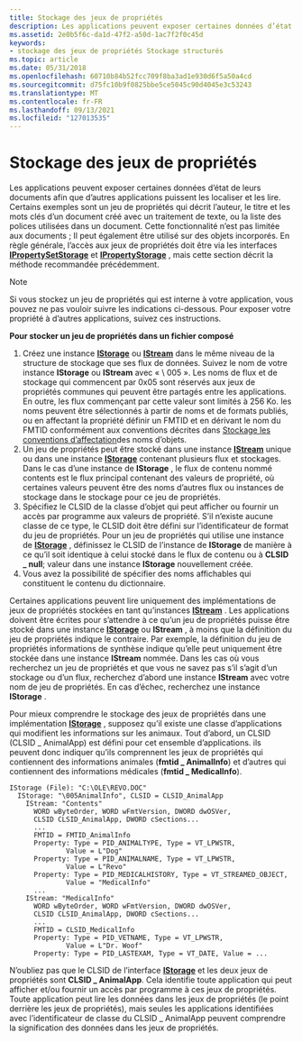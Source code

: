 ```yaml
---
title: Stockage des jeux de propriétés
description: Les applications peuvent exposer certaines données d’état de leurs documents afin que d’autres applications puissent les localiser et les lire.
ms.assetid: 2e0b5f6c-da1d-47f2-a50d-1ac7f2f0c45d
keywords:
- stockage des jeux de propriétés Stockage structurés
ms.topic: article
ms.date: 05/31/2018
ms.openlocfilehash: 60710b84b52fcc709f8ba3ad1e930d6f5a50a4cd
ms.sourcegitcommit: d75fc10b9f0825bbe5ce5045c90d4045e3c53243
ms.translationtype: MT
ms.contentlocale: fr-FR
ms.lasthandoff: 09/13/2021
ms.locfileid: "127013535"
---
```

# <a name="storing-property-sets"></a>Stockage des jeux de propriétés

Les applications peuvent exposer certaines données d’état de leurs documents afin que d’autres applications puissent les localiser et les lire. Certains exemples sont un jeu de propriétés qui décrit l’auteur, le titre et les mots clés d’un document créé avec un traitement de texte, ou la liste des polices utilisées dans un document. Cette fonctionnalité n’est pas limitée aux documents ; Il peut également être utilisé sur des objets incorporés. En règle générale, l’accès aux jeux de propriétés doit être via les interfaces [**IPropertySetStorage**](/windows/desktop/api/Propidl/nn-propidl-ipropertysetstorage) et [**IPropertyStorage**](/windows/desktop/api/Propidl/nn-propidl-ipropertystorage) , mais cette section décrit la méthode recommandée précédemment.

> [!Note]  
> Si vous stockez un jeu de propriétés qui est interne à votre application, vous pouvez ne pas vouloir suivre les indications ci-dessous. Pour exposer votre propriété à d’autres applications, suivez ces instructions.

 

**Pour stocker un jeu de propriétés dans un fichier composé**

1.  Créez une instance [**IStorage**](/windows/desktop/api/Objidl/nn-objidl-istorage) ou [**IStream**](/windows/desktop/api/Objidl/nn-objidl-istream) dans le même niveau de la structure de stockage que ses flux de données. Suivez le nom de votre instance **IStorage** ou **IStream** avec « \\ 005 ». Les noms de flux et de stockage qui commencent par 0x05 sont réservés aux jeux de propriétés communes qui peuvent être partagés entre les applications. En outre, les flux commençant par cette valeur sont limités à 256 Ko. les noms peuvent être sélectionnés à partir de noms et de formats publiés, ou en affectant la propriété définir un FMTID et en dérivant le nom du FMTID conformément aux conventions décrites dans [Stockage les conventions d’affectation](storage-object-naming-conventions.md)des noms d’objets.
2.  Un jeu de propriétés peut être stocké dans une instance [**IStream**](/windows/desktop/api/Objidl/nn-objidl-istream) unique ou dans une instance [**IStorage**](/windows/desktop/api/Objidl/nn-objidl-istorage) contenant plusieurs flux et stockages. Dans le cas d’une instance de **IStorage** , le flux de contenu nommé contents est le flux principal contenant des valeurs de propriété, où certaines valeurs peuvent être des noms d’autres flux ou instances de stockage dans le stockage pour ce jeu de propriétés.
3.  Spécifiez le CLSID de la classe d’objet qui peut afficher ou fournir un accès par programme aux valeurs de propriété. S’il n’existe aucune classe de ce type, le CLSID doit être défini sur l’identificateur de format du jeu de propriétés. Pour un jeu de propriétés qui utilise une instance de [**IStorage**](/windows/desktop/api/Objidl/nn-objidl-istorage) , définissez le CLSID de l’instance de **IStorage** de manière à ce qu’il soit identique à celui stocké dans le flux de contenu ou à **CLSID \_ null**; valeur dans une instance **IStorage** nouvellement créée.
4.  Vous avez la possibilité de spécifier des noms affichables qui constituent le contenu du dictionnaire.

Certaines applications peuvent lire uniquement des implémentations de jeux de propriétés stockées en tant qu’instances [**IStream**](/windows/desktop/api/Objidl/nn-objidl-istream) . Les applications doivent être écrites pour s’attendre à ce qu’un jeu de propriétés puisse être stocké dans une instance [**IStorage**](/windows/desktop/api/Objidl/nn-objidl-istorage) ou **IStream** , à moins que la définition du jeu de propriétés indique le contraire. Par exemple, la définition du jeu de propriétés informations de synthèse indique qu’elle peut uniquement être stockée dans une instance **IStream** nommée. Dans les cas où vous recherchez un jeu de propriétés et que vous ne savez pas s’il s’agit d’un stockage ou d’un flux, recherchez d’abord une instance **IStream** avec votre nom de jeu de propriétés. En cas d’échec, recherchez une instance **IStorage** .

Pour mieux comprendre le stockage des jeux de propriétés dans une implémentation [**IStorage**](/windows/desktop/api/Objidl/nn-objidl-istorage) , supposez qu’il existe une classe d’applications qui modifient les informations sur les animaux. Tout d’abord, un CLSID (CLSID \_ AnimalApp) est défini pour cet ensemble d’applications. ils peuvent donc indiquer qu’ils comprennent les jeux de propriétés qui contiennent des informations animales (**fmtid \_ AnimalInfo**) et d’autres qui contiennent des informations médicales (**fmtid \_ MedicalInfo**).

``` syntax
IStorage (File): "C:\OLE\REVO.DOC" 
  IStorage: "\005AnimalInfo", CLSID = CLSID_AnimalApp 
    IStream: "Contents" 
      WORD wByteOrder, WORD wFmtVersion, DWORD dwOSVer, 
      CLSID CLSID_AnimalApp, DWORD cSections... 
      ... 
      FMTID = FMTID_AnimalInfo 
      Property: Type = PID_ANIMALTYPE, Type = VT_LPWSTR, 
              Value = L"Dog" 
      Property: Type = PID_ANIMALNAME, Type = VT_LPWSTR, 
              Value = L"Revo" 
      Property: Type = PID_MEDICALHISTORY, Type = VT_STREAMED_OBJECT, 
              Value = "MedicalInfo" 
      ... 
    IStream: "MedicalInfo" 
      WORD wByteOrder, WORD wFmtVersion, DWORD dwOSVer, 
      CLSID CLSID_AnimalApp, DWORD cSections... 
      ... 
      FMTID = CLSID_MedicalInfo 
      Property: Type = PID_VETNAME, Type = VT_LPWSTR, 
              Value = L"Dr. Woof" 
      Property: Type = PID_LASTEXAM, Type = VT_DATE, Value = ...
```

N’oubliez pas que le CLSID de l’interface [**IStorage**](/windows/desktop/api/Objidl/nn-objidl-istorage) et les deux jeux de propriétés sont **CLSID \_ AnimalApp**. Cela identifie toute application qui peut afficher et/ou fournir un accès par programme à ces jeux de propriétés. Toute application peut lire les données dans les jeux de propriétés (le point derrière les jeux de propriétés), mais seules les applications identifiées avec l’identificateur de classe du CLSID \_ AnimalApp peuvent comprendre la signification des données dans les jeux de propriétés.

 

 




